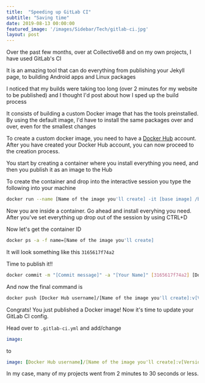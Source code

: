 ```yaml
---
title:  "Speeding up GitLab CI"
subtitle: "Saving time"
date: 2019-08-13 00:00:00
featured_image: '/images/Sidebar/Tech/gitlab-ci.jpg'
layout: post
---
```


Over the past few months, over at Collective68 and on my own projects, I have used GitLab's CI

It is an amazing tool that can do everything from publishing your Jekyll page, to building Android apps and Linux packages

I noticed that my builds were taking too long (over 2 minutes for my website to be published) and I thought I'd post about how I sped up the build process

It consists of building a custom Docker image that has the tools preinstalled. By using the default image, I'd have to install the same packages over and over, even for the smallest changes

To create a custom docker image, you need to have a [Docker Hub](https://hub.docker.com/) account. After you have created your Docker Hub account, you can now proceed to the creation process.

You start by creating a container where you install everything you need, and then you publish it as an image to the Hub

To create the container and drop into the interactive session you type the following into your machine

```bash
docker run --name [Name of the image you'll create] -it [base image] /bin/sh
```

Now you are inside a container. Go ahead and install everyhing you need.
After you've set everything up drop out of the session by using CTRL+D

Now let's get the container ID

```bash
docker ps -a -f name=[Name of the image you'll create]
```

It will look something like this `3165617f74a2`

Time to publish it!!

```bash
docker commit -m "[Commit message]" -a "[Your Name]" [3165617f74a2] [Docker Hub username]/[Name of the image you'll create]:v[Version Number]
```

And now the final command is

```bash
docker push [Docker Hub username]/[Name of the image you'll create]:v[Version Number]
```

Congrats! You just published a Docker image! Now it's time to update your GitLab CI config.

Head over to `.gitlab-ci.yml` and add/change

```yaml
image:
```
 to

 ```yaml
 image: [Docker Hub username]/[Name of the image you'll create]:v[Version Number]
 ```

In my case, many of my projects went from 2 minutes to 30 seconds or less.

